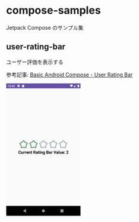 # compose-samples
Jetpack Compose のサンプル集


## user-rating-bar

ユーザー評価を表示する

参考記事: [Basic Android Compose - User Rating Bar](https://medium.com/deuk/basic-android-compose-user-rating-bar-6e0990b017f9)

<img src="user-rating-bar/docs/Screenshot_1.png" width="200"> 
